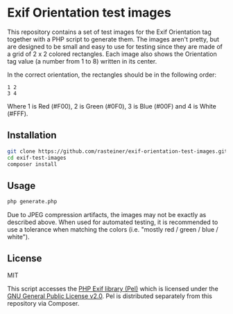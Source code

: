 # Exif Orientation test images

This repository contains a set of test images for the Exif Orientation tag together with a PHP script to generate them.
The images aren't pretty, but are designed to be small and easy to use for testing since they are made of a grid of 2 x 2 colored rectangles.
Each image also shows the Orientation tag value (a number from 1 to 8) written in its center.

In the correct orientation, the rectangles should be in the following order:

    1 2
    3 4

Where 1 is Red (#F00), 2 is Green (#0F0), 3 is Blue (#00F) and 4 is White (#FFF).

## Installation

```bash
git clone https://github.com/rasteiner/exif-orientation-test-images.git exif-test-images
cd exif-test-images
composer install
```
    
## Usage

```bash
php generate.php
```

Due to JPEG compression artifacts, the images may not be exactly as described above. When used for automated testing, it is recommended to use a tolerance when matching the colors (i.e. "mostly red / green / blue / white").

## License

MIT

This script accesses the [PHP Exif library (Pel)](https://github.com/pel/pel) which is licensed under the [GNU General Public License v2.0](https://github.com/pel/pel/blob/master/COPYING). Pel is distributed separately from this repository via Composer.